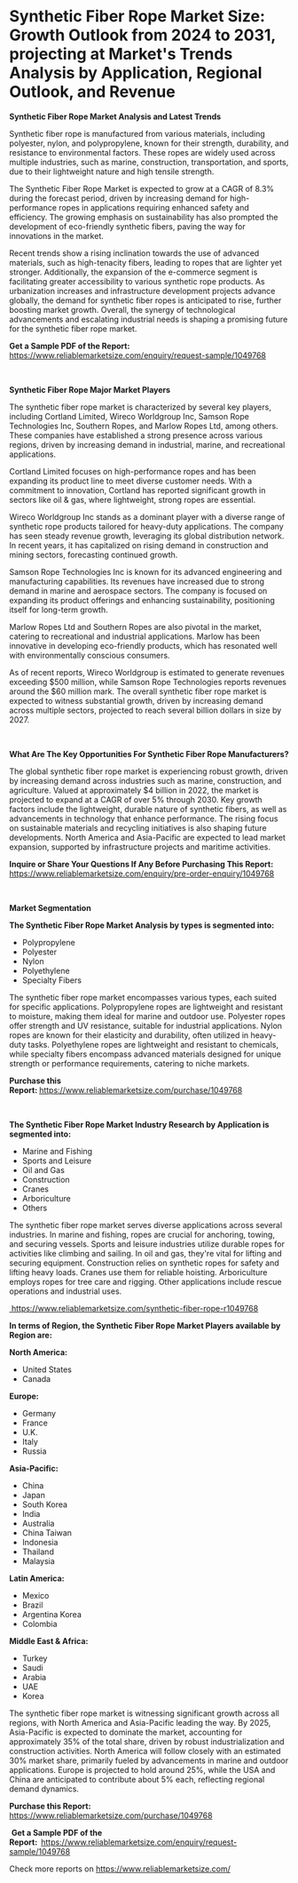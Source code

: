 <p><h1>Synthetic Fiber Rope Market Size: Growth Outlook from 2024 to 2031, projecting at Market's Trends Analysis by Application, Regional Outlook, and Revenue</h1></p><p><strong>Synthetic Fiber Rope Market Analysis and Latest Trends</strong></p>
<p><p>Synthetic fiber rope is manufactured from various materials, including polyester, nylon, and polypropylene, known for their strength, durability, and resistance to environmental factors. These ropes are widely used across multiple industries, such as marine, construction, transportation, and sports, due to their lightweight nature and high tensile strength.</p><p>The Synthetic Fiber Rope Market is expected to grow at a CAGR of 8.3% during the forecast period, driven by increasing demand for high-performance ropes in applications requiring enhanced safety and efficiency. The growing emphasis on sustainability has also prompted the development of eco-friendly synthetic fibers, paving the way for innovations in the market. </p><p>Recent trends show a rising inclination towards the use of advanced materials, such as high-tenacity fibers, leading to ropes that are lighter yet stronger. Additionally, the expansion of the e-commerce segment is facilitating greater accessibility to various synthetic rope products. As urbanization increases and infrastructure development projects advance globally, the demand for synthetic fiber ropes is anticipated to rise, further boosting market growth. Overall, the synergy of technological advancements and escalating industrial needs is shaping a promising future for the synthetic fiber rope market.</p></p>
<p><strong>Get a Sample PDF of the Report:&nbsp;</strong> <a href="https://www.reliablemarketsize.com/enquiry/request-sample/1049768?utm_campaign=1103&utm_medium=2&utm_source=Github&utm_content=ia&utm_term=28122024&utm_id=synthetic-fiber-rope">https://www.reliablemarketsize.com/enquiry/request-sample/1049768</a></p>
<p>&nbsp;</p>
<p><strong>Synthetic Fiber Rope Major Market Players</strong></p>
<p><p>The synthetic fiber rope market is characterized by several key players, including Cortland Limited, Wireco Worldgroup Inc, Samson Rope Technologies Inc, Southern Ropes, and Marlow Ropes Ltd, among others. These companies have established a strong presence across various regions, driven by increasing demand in industrial, marine, and recreational applications.</p><p>Cortland Limited focuses on high-performance ropes and has been expanding its product line to meet diverse customer needs. With a commitment to innovation, Cortland has reported significant growth in sectors like oil & gas, where lightweight, strong ropes are essential.</p><p>Wireco Worldgroup Inc stands as a dominant player with a diverse range of synthetic rope products tailored for heavy-duty applications. The company has seen steady revenue growth, leveraging its global distribution network. In recent years, it has capitalized on rising demand in construction and mining sectors, forecasting continued growth.</p><p>Samson Rope Technologies Inc is known for its advanced engineering and manufacturing capabilities. Its revenues have increased due to strong demand in marine and aerospace sectors. The company is focused on expanding its product offerings and enhancing sustainability, positioning itself for long-term growth.</p><p>Marlow Ropes Ltd and Southern Ropes are also pivotal in the market, catering to recreational and industrial applications. Marlow has been innovative in developing eco-friendly products, which has resonated well with environmentally conscious consumers.</p><p>As of recent reports, Wireco Worldgroup is estimated to generate revenues exceeding $500 million, while Samson Rope Technologies reports revenues around the $60 million mark. The overall synthetic fiber rope market is expected to witness substantial growth, driven by increasing demand across multiple sectors, projected to reach several billion dollars in size by 2027.</p></p>
<p>&nbsp;</p>
<p><strong>What Are The Key Opportunities For Synthetic Fiber Rope Manufacturers?</strong></p>
<p><p>The global synthetic fiber rope market is experiencing robust growth, driven by increasing demand across industries such as marine, construction, and agriculture. Valued at approximately $4 billion in 2022, the market is projected to expand at a CAGR of over 5% through 2030. Key growth factors include the lightweight, durable nature of synthetic fibers, as well as advancements in technology that enhance performance. The rising focus on sustainable materials and recycling initiatives is also shaping future developments. North America and Asia-Pacific are expected to lead market expansion, supported by infrastructure projects and maritime activities.</p></p>
<p><strong>Inquire or Share Your Questions If Any Before Purchasing This Report:</strong> <a href="https://www.reliablemarketsize.com/enquiry/pre-order-enquiry/1049768?utm_campaign=1103&utm_medium=2&utm_source=Github&utm_content=ia&utm_term=28122024&utm_id=synthetic-fiber-rope">https://www.reliablemarketsize.com/enquiry/pre-order-enquiry/1049768</a></p>
<p>&nbsp;</p>
<p><strong>Market Segmentation</strong></p>
<p><strong>The Synthetic Fiber Rope Market Analysis by types is segmented into:</strong></p>
<p><ul><li>Polypropylene</li><li>Polyester</li><li>Nylon</li><li>Polyethylene</li><li>Specialty Fibers</li></ul></p>
<p><p>The synthetic fiber rope market encompasses various types, each suited for specific applications. Polypropylene ropes are lightweight and resistant to moisture, making them ideal for marine and outdoor use. Polyester ropes offer strength and UV resistance, suitable for industrial applications. Nylon ropes are known for their elasticity and durability, often utilized in heavy-duty tasks. Polyethylene ropes are lightweight and resistant to chemicals, while specialty fibers encompass advanced materials designed for unique strength or performance requirements, catering to niche markets.</p></p>
<p><strong>Purchase this Report:&nbsp;</strong><a href="https://www.reliablemarketsize.com/purchase/1049768?utm_campaign=1103&utm_medium=2&utm_source=Github&utm_content=ia&utm_term=28122024&utm_id=synthetic-fiber-rope">https://www.reliablemarketsize.com/purchase/1049768</a></p>
<p>&nbsp;</p>
<p><strong>The Synthetic Fiber Rope Market Industry Research by Application is segmented into:</strong></p>
<p><ul><li>Marine and Fishing</li><li>Sports and Leisure</li><li>Oil and Gas</li><li>Construction</li><li>Cranes</li><li>Arboriculture</li><li>Others</li></ul></p>
<p><p>The synthetic fiber rope market serves diverse applications across several industries. In marine and fishing, ropes are crucial for anchoring, towing, and securing vessels. Sports and leisure industries utilize durable ropes for activities like climbing and sailing. In oil and gas, they're vital for lifting and securing equipment. Construction relies on synthetic ropes for safety and lifting heavy loads. Cranes use them for reliable hoisting. Arboriculture employs ropes for tree care and rigging. Other applications include rescue operations and industrial uses.</p></p>
<p><a href="https://www.reliablemarketsize.com/synthetic-fiber-rope-r1049768?utm_campaign=1103&utm_medium=2&utm_source=Github&utm_content=ia&utm_term=28122024&utm_id=synthetic-fiber-rope">&nbsp;https://www.reliablemarketsize.com/synthetic-fiber-rope-r1049768</a></p>
<p><strong>In terms of Region, the Synthetic Fiber Rope Market Players available by Region are:</strong></p>
<p>
    <p> <strong> North America: </strong>
        <ul>
            <li>United States</li>
            <li>Canada</li>
        </ul>
        </p> 
    <p> <strong> Europe: </strong>
        <ul>
            <li>Germany</li>
            <li>France</li>
            <li>U.K.</li>
            <li>Italy</li>
            <li>Russia</li>
        </ul>
        </p> 
    <p> <strong> Asia-Pacific: </strong>
        <ul>
            <li>China</li>
            <li>Japan</li>
            <li>South Korea</li>
            <li>India</li>
            <li>Australia</li>
            <li>China Taiwan</li>
            <li>Indonesia</li>
            <li>Thailand</li>
            <li>Malaysia</li>
        </ul>
        </p> 
    <p> <strong> Latin America: </strong>
        <ul>
            <li>Mexico</li>
            <li>Brazil</li>
            <li>Argentina Korea</li>
            <li>Colombia</li>
        </ul>
        </p> 
    <p> <strong> Middle East & Africa: </strong>
        <ul>
            <li>Turkey</li>
            <li>Saudi</li>
            <li>Arabia</li>
            <li>UAE</li>
            <li>Korea</li>
        </ul>
    </p>
    </p>
<p><p>The synthetic fiber rope market is witnessing significant growth across all regions, with North America and Asia-Pacific leading the way. By 2025, Asia-Pacific is expected to dominate the market, accounting for approximately 35% of the total share, driven by robust industrialization and construction activities. North America will follow closely with an estimated 30% market share, primarily fueled by advancements in marine and outdoor applications. Europe is projected to hold around 25%, while the USA and China are anticipated to contribute about 5% each, reflecting regional demand dynamics.</p></p>
<p><strong>Purchase this Report: </strong><a href="https://www.reliablemarketsize.com/purchase/1049768?utm_campaign=1103&utm_medium=2&utm_source=Github&utm_content=ia&utm_term=28122024&utm_id=synthetic-fiber-rope">https://www.reliablemarketsize.com/purchase/1049768</a></p>
<p>&nbsp;<strong>Get a Sample PDF of the Report:&nbsp;&nbsp;</strong><a href="https://www.reliablemarketsize.com/enquiry/request-sample/1049768?utm_campaign=1103&utm_medium=2&utm_source=Github&utm_content=ia&utm_term=28122024&utm_id=synthetic-fiber-rope">https://www.reliablemarketsize.com/enquiry/request-sample/1049768</a></p>
<p><strong></strong></p>
<p>Check more reports on <a href="https://www.reliablemarketsize.com/?utm_campaign=1103&utm_medium=2&utm_source=Github&utm_content=ia&utm_term=28122024&utm_id=synthetic-fiber-rope">https://www.reliablemarketsize.com/</a></p>
